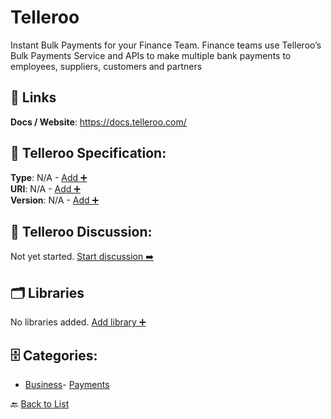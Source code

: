 # Telleroo

Instant Bulk Payments for your Finance Team. Finance teams use Telleroo’s Bulk Payments Service and APIs to make multiple bank payments to employees, suppliers, customers and partners

##  🔗 Links
**Docs / Website**: https://docs.telleroo.com/

## 🧬 Telleroo Specification:
**Type**: N/A - [Add ➕](https://github.com/apis-list/apis-list/edit/main/apis/telleroo/telleroo.yaml)  
**URI**: N/A - [Add ➕](https://github.com/apis-list/apis-list/edit/main/apis/telleroo/telleroo.yaml)  
**Version**: N/A - [Add ➕](https://github.com/apis-list/apis-list/edit/main/apis/telleroo/telleroo.yaml)

## 💬 Telleroo Discussion:
Not yet started. [Start discussion ➡️](https://github.com/apis-list/apis-list/discussions/new)

## 🗂️ Libraries

No libraries added. [Add library ➕](https://github.com/apis-list/apis-list/edit/main/apis/telleroo/telleroo.yaml)    


## 🗄️ Categories:
- [Business](https://github.com/apis-list/apis-list#business-)- [Payments](https://github.com/apis-list/apis-list#payments-)

🔙  [Back to List](https://github.com/apis-list/apis-list)
